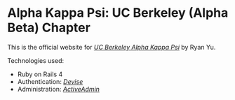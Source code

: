 # Alpha Kappa Psi: UC Berkeley (Alpha Beta) Chapter

This is the official website for [*UC Berkeley Alpha Kappa Psi*](http://calakpsi.com)
by Ryan Yu.

Technologies used:
* Ruby on Rails 4
* Authentication: [*Devise*](https://github.com/plataformatec/devise)
* Administration: [*ActiveAdmin*](http://www.activeadmin.info/)
